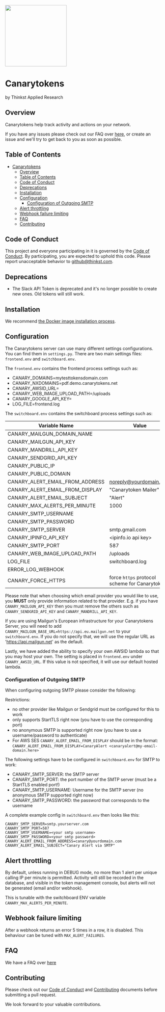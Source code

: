 <img src="http://canarytokens.org/resources/logo.png" width="200" />

# Canarytokens

by Thinkst Applied Research

## Overview

Canarytokens help track activity and actions on your network.

If you have any issues please check out our FAQ over [here](https://github.com/thinkst/canarytokens/wiki#), or create an issue and we'll try to get back to you as soon as possible.

## Table of Contents
- [Canarytokens](#canarytokens)
  - [Overview](#overview)
  - [Table of Contents](#table-of-contents)
  - [Code of Conduct](#code-of-conduct)
  - [Deprecations](#deprecations)
  - [Installation](#installation)
  - [Configuration](#configuration)
    - [Configuration of Outgoing SMTP](#configuration-of-outgoing-smtp)
  - [Alert throttling](#alert-throttling)
  - [Webhook failure limiting](#webhook-failure-limiting)
  - [FAQ](#faq)
  - [Contributing](#contributing)

## Code of Conduct

This project and everyone participating in it is governed by the
[Code of Conduct](https://github.com/thinkst/.github/blob/master/CODE_OF_CONDUCT.md).
By participating, you are expected to uphold this code. Please report unacceptable behavior
to github@thinkst.com.

## Deprecations

* The Slack API Token is deprecated and it's no longer possible to create new ones. Old tokens will still work.

## Installation

We recommend [the Docker image installation process](https://github.com/thinkst/canarytokens-docker).

## Configuration


The Canarytokens server can use many different settings configurations. You can find them in `settings.py`. There are two
main settings files: `frontend.env` and `switchboard.env`.

The `frontend.env` contains the frontend process settings such as:
- CANARY_DOMAINS=mytesttokensdomain.com
- CANARY_NXDOMAINS=pdf.demo.canarytokens.net
- CANARY_AWSID_URL=<custom awsid url>
- CANARY_WEB_IMAGE_UPLOAD_PATH=/uploads
- CANARY_GOOGLE_API_KEY=<custom google maps api key>
- LOG_FILE=frontend.log

The `switchboard.env` contains the switchboard process settings such as:

| Variable Name                   | Value                                           |
|---------------------------------|--------------------------------------------------|
| CANARY_MAILGUN_DOMAIN_NAME      | <mailgun domain>                                 |
| CANARY_MAILGUN_API_KEY          |                                                  |
| CANARY_MANDRILL_API_KEY         |                                                  |
| CANARY_SENDGRID_API_KEY         |                                                  |
| CANARY_PUBLIC_IP                | <instead of using a domain>                      |
| CANARY_PUBLIC_DOMAIN            | <instead of using an IP>                         |
| CANARY_ALERT_EMAIL_FROM_ADDRESS | noreply@yourdomain.com                           |
| CANARY_ALERT_EMAIL_FROM_DISPLAY | "Canarytoken Mailer"                             |
| CANARY_ALERT_EMAIL_SUBJECT      | "Alert"                                          |
| CANARY_MAX_ALERTS_PER_MINUTE    | 1000                                             |
| CANARY_SMTP_USERNAME            | <smtp username>                                  |
| CANARY_SMTP_PASSWORD            | <smtp password>                                  |
| CANARY_SMTP_SERVER              | smtp.gmail.com                                   |
| CANARY_IPINFO_API_KEY           | <ipinfo.io api key>                              |
| CANARY_SMTP_PORT                | 587                                              |
| CANARY_WEB_IMAGE_UPLOAD_PATH    | /uploads                                         |
| LOG_FILE                        | switchboard.log                                  |
| ERROR_LOG_WEBHOOK               | <URI of a webhook you want Error Logs posted to> |
| CANARY_FORCE_HTTPS              | force `https` protocol scheme for Canarytokens   |

Please note that when choosing which email provider you would like to use, you **MUST** only provide
information related to that provider. E.g. if you have `CANARY_MAILGUN_API_KEY` then you must remove the others such as
`CANARY_SENDGRID_API_KEY` and `CANARY_MANDRILL_API_KEY`.

If you are using Mailgun's European infrastructure for your Canarytokens Server, you will need to add `CANARY_MAILGUN_BASE_URL=https://api.eu.mailgun.net` to your `switchboard.env`. If you do not specify that,
we will use the regular URL as 'https://api.mailgun.net' as the default.

Lastly, we have added the ability to specify your own AWSID lambda so that you may host your own. The setting is placed in
`frontend.env` under `CANARY_AWSID_URL`. If this value is not specified, it will use our default hosted lambda.

### Configuration of Outgoing SMTP

When configuring outgoing SMTP please consider the following:

Restrictions:
* no other provider like Mailgun or Sendgrid must be configured for this to work
* only supports StartTLS right now (you have to use the corresponding port)
* no anonymous SMTP is supported right now (you have to use a username/password to authenticate)
* For AWS SES `CANARY_ALERT_EMAIL_FROM_DISPLAY` should be in the format: `CANARY_ALERT_EMAIL_FROM_DISPLAY=CanaryAlert <canaryalert@my-email-domain.here>`

The following settings have to be configured in `switchboard.env` for SMTP to work:
* CANARY_SMTP_SERVER: the SMTP server
* CANARY_SMTP_PORT: the port number of the SMTP server (must be a StartTLS enabled port!)
* CANARY_SMTP_USERNAME: Username for the SMTP server (no anonymous SMTP supported right now)
* CANARY_SMTP_PASSWORD: the password that corresponds to the username

A complete example config in `switchboard.env` then looks like this:
```
CANARY_SMTP_SERVER=smtp.yourserver.com
CANARY_SMTP_PORT=587
CANARY_SMTP_USERNAME=<your smtp username>
CANARY_SMTP_PASSWORD=<your smtp password>
CANARY_ALERT_EMAIL_FROM_ADDRESS=canary@yourdomain.com
CANARY_ALERT_EMAIL_SUBJECT="Canary Alert via SMTP"
```

## Alert throttling
By default, unless running in DEBUG mode, no more than 1 alert per unique calling IP per
minute is permitted.  Activity will still be recorded in the database, and visible in
the token management console, but alerts will not be generated (email and/or webhook).

This is tunable with the switchboard ENV variable `CANARY_MAX_ALERTS_PER_MINUTE`.

## Webhook failure limiting
After a webhook returns an error 5 times in a row, it is disabled. This behaviour can be
tuned with `MAX_ALERT_FAILURES`.

## FAQ

We have a FAQ over [here](https://github.com/thinkst/canarytokens/wiki)

## Contributing

Please check out our [Code of Conduct](https://github.com/thinkst/.github/blob/master/CODE_OF_CONDUCT.md) and [Contributing](https://github.com/thinkst/.github/blob/master/CONTRIBUTING.md) documents before submitting a pull request.

We look forward to your valuable contributions.
